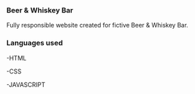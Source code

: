### Beer & Whiskey Bar

Fully responsible website created for fictive Beer & Whiskey Bar.

### Languages used

-HTML

-CSS

-JAVASCRIPT

